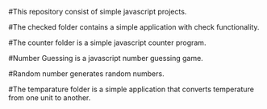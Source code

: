 #This repository consist of simple javascript projects.

#The checked folder contains a simple application with check functionality.

#The counter folder is a simple javascript counter program.

#Number Guessing is a javascript number guessing game.

#Random number generates random numbers.

#The temparature folder is a simple application that converts temperature from one unit to another.
